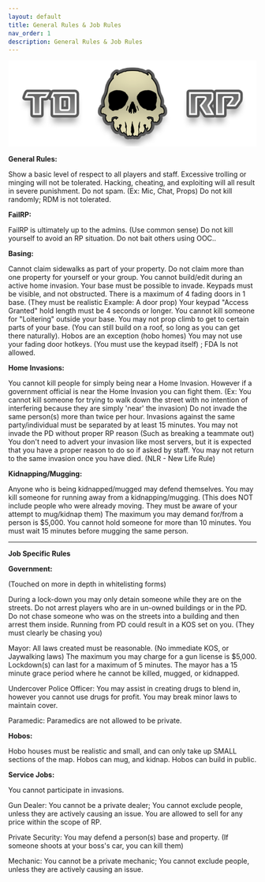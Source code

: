 ```yaml
---
layout: default
title: General Rules & Job Rules
nav_order: 1
description: General Rules & Job Rules
---
```


![smol](https://raw.githubusercontent.com/McTiddies4Lunch/McTiddies4Lunch.github.io/main/assets/tdrpbanner.png)


**General Rules:**

Show a basic level of respect to all players and staff. Excessive trolling or minging will not be tolerated. Hacking, cheating, and exploiting will all result in severe punishment. Do not spam. (Ex: Mic, Chat, Props) Do not kill randomly; RDM is not tolerated.

**FailRP:**

FailRP is ultimately up to the admins. (Use common sense) Do not kill yourself to avoid an RP situation. Do not bait others using OOC..

**Basing:**

Cannot claim sidewalks as part of your property. Do not claim more than one property for yourself or your group. You cannot build/edit during an active home invasion. Your base must be possible to invade. Keypads must be visible, and not obstructed. There is a maximum of 4 fading doors in 1 base. (They must be realistic Example: A door prop) Your keypad "Access Granted" hold length must be 4 seconds or longer. You cannot kill someone for "Loitering" outside your base. You may not prop climb to get to certain parts of your base. (You can still build on a roof, so long as you can get there naturally). Hobos are an exception (hobo homes) You may not use your fading door hotkeys. (You must use the keypad itself) ; FDA Is not allowed.

**Home Invasions:**

You cannot kill people for simply being near a Home Invasion. However if a government official is near the Home Invasion you can fight them. (Ex: You cannot kill someone for trying to walk down the street with no intention of interfering because they are simply 'near' the invasion) Do not invade the same person(s) more than twice per hour. Invasions against the same party/individual must be separated by at least 15 minutes. You may not invade the PD without proper RP reason (Such as breaking a teammate out) You don't need to advert your invasion like most servers, but it is expected that you have a proper reason to do so if asked by staff. You may not return to the same invasion once you have died. (NLR - New Life Rule)

**Kidnapping/Mugging:**

Anyone who is being kidnapped/mugged may defend themselves. You may kill someone for running away from a kidnapping/mugging. (This does NOT include people who were already moving. They must be aware of your attempt to mug/kidnap them) The maximum you may demand for/from a person is $5,000. You cannot hold someone for more than 10 minutes. You must wait 15 minutes before mugging the same person.

***

**Job Specific Rules**

**Government:**

(Touched on more in depth in whitelisting forms)

During a lock-down you may only detain someone while they are on the streets. Do not arrest players who are in un-owned buildings or in the PD. Do not chase someone who was on the streets into a building and then arrest them inside. Running from PD could result in a KOS set on you. (They must clearly be chasing you)

Mayor: All laws created must be reasonable. (No immediate KOS, or Jaywalking laws) The maximum you may charge for a gun license is $5,000. Lockdown(s) can last for a maximum of 5 minutes. The mayor has a 15 minute grace period where he cannot be killed, mugged, or kidnapped.

Undercover Police Officer: You may assist in creating drugs to blend in, however you cannot use drugs for profit. You may break minor laws to maintain cover.

Paramedic: Paramedics are not allowed to be private.

**Hobos:**

Hobo houses must be realistic and small, and can only take up SMALL sections of the map. Hobos can mug, and kidnap. Hobos can build in public.

**Service Jobs:**

You cannot participate in invasions.

Gun Dealer: You cannot be a private dealer; You cannot exclude people, unless they are actively causing an issue. You are allowed to sell for any price within the scope of RP.

Private Security: You may defend a person(s) base and property. (If someone shoots at your boss's car, you can kill them)

Mechanic: You cannot be a private mechanic; You cannot exclude people, unless they are actively causing an issue.
